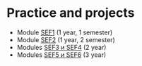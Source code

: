 # Practice and projects

- Module [SEF1](SEF1.ru.md) (1 year, 1 semester)
- Module [SEF2](SEF2.ru.md) (1 year, 2 semester)
- Modules [SEF3 и SEF4](SEF3-4.ru.md) (2 year)
- Modules [SEF5 и SEF6](SEF5-6.ru.md) (3 year)
